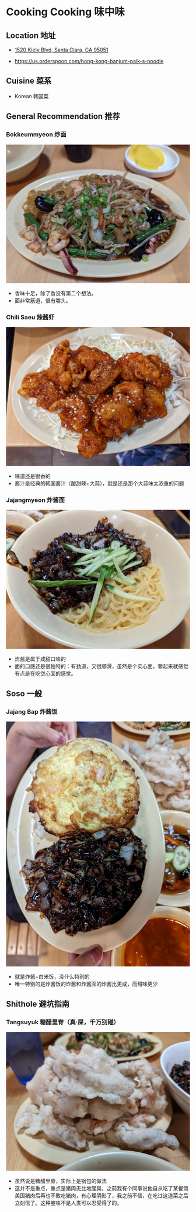 # Cooking Cooking 味中味

## Location 地址

- [1520 Kiely Blvd, Santa Clara, CA 95051](https://goo.gl/maps/KLYvpeumHDQtQJHb7)

- <https://us.orderspoon.com/hong-kong-banjum-paik-s-noodle>

## Cuisine 菜系

- Korean 韩国菜

## General Recommendation 推荐

### Bokkeummyeon 炒面

![Bokkeummyeon](Pix2022Sep9th/Bokkeummyeon.jpg)

- 香味十足，除了香没有第二个想法。
- 面非常筋道，很有嚼头。

### Chili Saeu 辣酱虾

![chili Saeu](Pix2022Sep9th/Chili_Saeu.jpg)

- 味道还是很香的
- 酱汁是经典的韩国酱汁（酸甜辣+大蒜），就是还是那个大蒜味太浓重的问题

### Jajangmyeon 炸酱面

![Jajangmyeon](Pix2022Sep9th/Jajangmyeon.jpg)

- 炸酱是属于咸甜口味的
- 面的口感还是很独特的：有劲道，又很顺滑，虽然是个实心面，嚼起来就感觉有点是在吃空心面的感觉。

## Soso 一般

### Jajang Bap 炸酱饭

![Jajang Bap](Pix2022Sep9th/Jajang_Bap.jpg)

- 就是炸酱+白米饭，没什么特别的
- 唯一特别的是炸酱饭的炸酱和炸酱面的炸酱比更咸，而甜味更少

## Shithole 避坑指南

### Tangsuyuk 糖醋里脊（真·屎，千万别碰）

![Tangsuyuk](Pix2022Sep9th/Tangsuyuk.jpg)

- 虽然说是糖醋里脊，实际上是锅包的做法
- 这并不是重点，重点是猪肉无比地腥臭，之前我有个同事说他自从吃了某餐馆美国猪肉后再也不敢吃猪肉，有心理阴影了，我之前不信，在吃过这道菜之后立刻信了。这种腥味不是人类可以忍受得了的。
